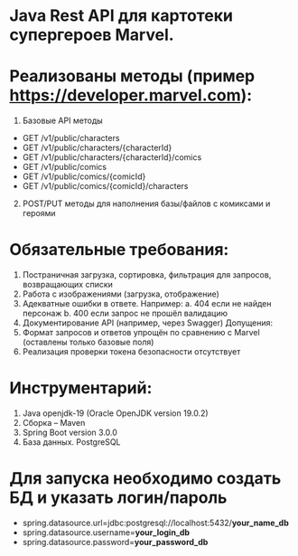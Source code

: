 # Java Rest API для картотеки супергероев Marvel.

Реализованы методы (пример https://developer.marvel.com):
=

1)	Базовые API методы 
+	GET /v1/public/characters 
+	GET /v1/public/characters/{characterId}
+	GET /v1/public/characters/{characterId}/comics
+	GET /v1/public/comics
+	GET /v1/public/comics/{comicId}
+	GET /v1/public/comics/{comicId}/characters
  
2)	POST/PUT методы для наполнения базы/файлов c комиксами и героями
   
Обязательные требования:
=

1)	Постраничная загрузка, сортировка, фильтрация для запросов, возвращающих списки
2)	Работа с изображениями (загрузка, отображение)
3)	Адекватные ошибки в ответе. Например:
a.	404 если не найден персонаж
b.	400 если запрос не прошёл валидацию
4)	Документирование API (например, через Swagger)
Допущения:
1)	Формат запросов и ответов упрощён по сравнению с Marvel (оставлены только базовые поля)
2)	Реализация проверки токена безопасности отсутствует
   
Инструментарий:
=
1.	Java openjdk-19 (Oracle OpenJDK version 19.0.2)
2.	Сборка – Maven
3.	Spring Boot version 3.0.0
5.	База данных. PostgreSQL
    
Для запуска необходимо создать БД и указать логин/пароль
=
+ spring.datasource.url=jdbc:postgresql://localhost:5432/**your_name_db**
+ spring.datasource.username=**your_login_db**
+ spring.datasource.password=**your_password_db**
